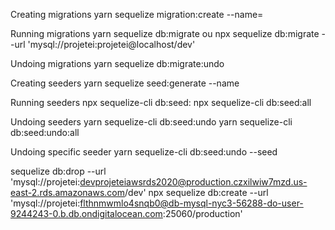 Creating migrations
yarn sequelize migration:create --name=<migration-name>

Running migrations
yarn sequelize db:migrate ou
npx sequelize db:migrate --url 'mysql://projetei:projetei@localhost/dev'

Undoing migrations
yarn sequelize db:migrate:undo

Creating seeders
yarn sequelize seed:generate --name <seeder-name>

Running seeders
npx sequelize-cli db:seed:<seeder-name>
npx sequelize-cli db:seed:all

Undoing seeders
yarn sequelize-cli db:seed:undo
yarn sequelize-cli db:seed:undo:all

Undoing specific seeder
yarn sequelize-cli db:seed:undo --seed <name-of-seed-as-in-data>

sequelize db:drop --url 'mysql://projetei:devprojeteiawsrds2020@production.czxilwiw7mzd.us-east-2.rds.amazonaws.com/dev'
npx sequelize db:create --url 'mysql://projetei:flthnmwmlo4snqb0@db-mysql-nyc3-56288-do-user-9244243-0.b.db.ondigitalocean.com:25060/production'
